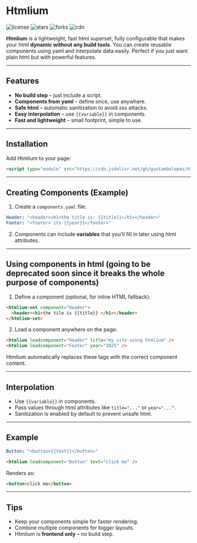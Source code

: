 
# Htmlium

![license](https://img.shields.io/badge/License-MIT-yellow.svg)
![stars](https://img.shields.io/github/stars/gustambolopez/htmlium?style=social)
![forks](https://img.shields.io/github/forks/gustambolopez/htmlium?style=social)
![cdn](https://img.shields.io/badge/CDN-jsdelivr-blue)


**Htmlium** is a lightweight, fast html superset, fully configurable that makes your html **dynamic without any build tools**. You can create reusable components using yaml and interpolate data easily. Perfect if you just want plain html but with powerful features.

---

## Features

* **No build step** – just include a script.
* **Components from yaml** – define once, use anywhere.
* **Safe html** – automatic sanitization to avoid xss attacks.
* **Easy interpolation** – use `{{variable}}` in components.
* **Fast and lightweight** – small footprint, simple to use.

---

## Installation

Add Htmlium to your page:

```html
<script type="module" src="https://cdn.jsdelivr.net/gh/gustambolopez/htmlium@main/index.min.js"></script>
```

---

## Creating Components (Example)

1. Create a `components.yaml` file:

```yaml
Header: "<header><h1>the title is: {{title}}</h1></header>"
Footer: "<footer> its {{year}}</footer>"
```

2. Components can include **variables** that you’ll fill in later using html attributes.

---

## Using components in html (going to be deprecated soon since it breaks the whole purpose of components)

1. Define a component (optional, for inline HTML fallback):

```html
<htmlium-set component="Header">
  <header><h1>the tile is {{title}} </h1></header>
</htmlium-set>
```

2. Load a component anywhere on the page:

```html
<htmlium loadcomponent="Header" title="my site using htmlium" />
<htmlium loadcomponent="Footer" year="2025" />
```

Htmlium automatically replaces these tags with the correct component content.

---

## Interpolation

* Use `{{variable}}` in components.
* Pass values through html attributes like `title="..."` or `year="..."`.
* Sanitization is enabled by default to prevent unsafe html.

---

## Example

```yaml
Button: "<button>{{text}}</button>"
```

```html
<htmlium loadcomponent="Button" text="click me" />
```

Renders as:

```html
<button>click me</button>
```

---

## Tips

* Keep your components simple for faster rendering.
* Combine multiple components for bigger layouts.
* Htmlium is **frontend only** – no build step.

